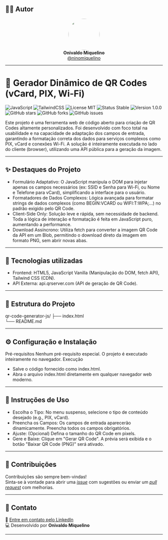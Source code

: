 ## 👨‍💻 Autor

<div align="center">
  <img src="https://avatars.githubusercontent.com/ninomiquelino" width="100" height="100" style="border-radius: 50%">
  <br>
  <strong>Onivaldo Miquelino</strong>
  <br>
  <a href="https://github.com/ninomiquelino">@ninomiquelino</a>
</div>

---

# 📲 Gerador Dinâmico de QR Codes (vCard, PIX, Wi-Fi)

![JavaScript](https://img.shields.io/badge/Frontend-JavaScript-F7DF1E?logo=javascript&logoColor=black)
![TailwindCSS](https://img.shields.io/badge/TailwindCSS-38B2AC?logo=tailwindcss&logoColor=white)
![License MIT](https://img.shields.io/badge/License-MIT-green)
![Status Stable](https://img.shields.io/badge/Status-Stable-success)
![Version 1.0.0](https://img.shields.io/badge/Version-1.0.0-blue)
![GitHub stars](https://img.shields.io/github/stars/NinoMiquelino/qr-code-generator-js?style=social)
![GitHub forks](https://img.shields.io/github/forks/NinoMiquelino/qr-code-generator-js?style=social)
![GitHub issues](https://img.shields.io/github/issues/NinoMiquelino/qr-code-generator-js)

Este projeto é uma ferramenta web de código aberto para criação de QR Codes altamente personalizados. Foi desenvolvido com foco total na usabilidade e na capacidade de adaptação dos campos de entrada, garantindo a formatação correta dos dados para serviços complexos como PIX, vCard e conexões Wi-Fi. A solução é inteiramente executada no lado do cliente (browser), utilizando uma API pública para a geração da imagem.

---

## ✨ Destaques do Projeto
 * Formulário Adaptativo: O JavaScript manipula o DOM para injetar apenas os campos necessários (ex: SSID e Senha para Wi-Fi, ou Nome e Telefone para vCard), simplificando a interface para o usuário.
 * Formatadores de Dados Complexos: Lógica avançada para formatar strings de dados complexos (como BEGIN:VCARD ou WIFI:T:WPA;...) no padrão exigido pelo QR Code.
 * Client-Side Only: Solução leve e rápida, sem necessidade de backend. Toda a lógica de interação e formatação é feita em JavaScript puro, aumentando a performance.
 * Download Assíncrono: Utiliza fetch para converter a imagem QR Code da API em um Blob, permitindo o download direto da imagem em formato PNG, sem abrir novas abas.

---

## 🧠 Tecnologias utilizadas
 * Frontend: HTML5, JavaScript Vanilla (Manipulação do DOM, fetch API), Tailwind CSS (CDN).
 * API Externa: api.qrserver.com (API de geração de QR Code).

---

## 🧩 Estrutura do Projeto
qr-code-generator-js/
├── index.html    
└── README.md

---

## ⚙️ Configuração e Instalação

Pré-requisitos
Nenhum pré-requisito especial. O projeto é executado inteiramente no navegador.
Execução
 * Salve o código fornecido como index.html.
 * Abra o arquivo index.html diretamente em qualquer navegador web moderno.

---

## 📝 Instruções de Uso
 * Escolha o Tipo: No menu suspenso, selecione o tipo de conteúdo desejado (e.g., PIX, vCard).
 * Preencha os Campos: Os campos de entrada aparecerão dinamicamente. Preencha todos os campos obrigatórios.
 * Ajuste: (Opcional) Defina o tamanho do QR Code em pixels.
 * Gere e Baixe: Clique em "Gerar QR Code". A prévia será exibida e o botão "Baixar QR Code (PNG)" será ativado.

---

## 🤝 Contribuições
Contribuições são sempre bem-vindas!  
Sinta-se à vontade para abrir uma [*issue*](https://github.com/NinoMiquelino/qr-code-generator-js/issues) com sugestões ou enviar um [*pull request*](https://github.com/NinoMiquelino/qr-code-generator-js/pulls) com melhorias.

---

## 💬 Contato
📧 [Entre em contato pelo LinkedIn](https://www.linkedin.com/in/onivaldomiquelino/)  
💻 Desenvolvido por **Onivaldo Miquelino**

---
